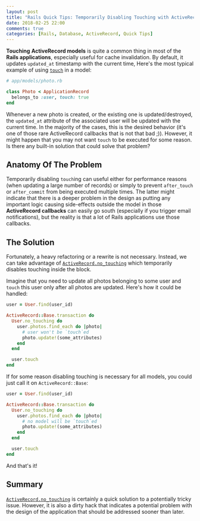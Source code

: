```yaml
---
layout: post
title: "Rails Quick Tips: Temporarily Disabling Touching with ActiveRecord.no_touching"
date: 2018-02-25 22:00
comments: true
categories: [Rails, Database, ActiveRecord, Quick Tips]
---
```


**Touching** **ActiveRecord models** is quite a common thing in most of the **Rails applications**, especially useful for cache invalidation. By default, it updates `updated_at` timestamp with the current time, Here's the most typical example of using [`touch`](https://apidock.com/rails/ActiveRecord/Persistence/touch) in a model:

``` ruby
# app/models/photo.rb

class Photo < ApplicationRecord
  belongs_to :user, touch: true
end
```

Whenever a new photo is created, or the existing one is updated/destroyed, the `updated_at` attribute of the associated user will be updated with the current time. In the majority of the cases, this is the desired behavior (it's one of those rare ActiveRecord callbacks that is not that bad ;)). However, it might happen that you may not want `touch` to be executed for some reason. Is there any built-in solution that could solve that problem?

<!--more-->

## Anatomy Of The Problem

Temporarily disabling `touch`ing can useful either for performance reasons (when updating a large number of records) or simply to prevent `after_touch` or `after_commit` from being executed multiple times. The latter might indicate that there is a deeper problem in the design as putting any important logic causing side-effects outside the model in those **ActiveRecord callbacks** can easily go south (especially if you trigger email notifications), but the reality is that a lot of Rails applications use those callbacks.

## The Solution

Fortunately, a heavy refactoring or a rewrite is not necessary. Instead, we can take advantage of [`ActiveRecord.no_touching`](http://api.rubyonrails.org/classes/ActiveRecord/NoTouching/ClassMethods.html) which temporarily disables touching inside the block.

Imagine that you need to update all photos belonging to some user and `touch` this user only after all photos are updated. Here's how it could be handled:

``` ruby
user = User.find(user_id)

ActiveRecord::Base.transaction do
  User.no_touching do
    user.photos.find_each do |photo|
      # user won't be `touch`ed
      photo.update!(some_attributes)
    end
  end

  user.touch
end
```

If for some reason disabling touching is necessary for all models, you could just call it on `ActiveRecord::Base`:

``` ruby
user = User.find(user_id)

ActiveRecord::Base.transaction do
  User.no_touching do
    user.photos.find_each do |photo|
      # no model will be `touch`ed
      photo.update!(some_attributes)
    end
  end

  user.touch
end
```

And that's it!

## Summary

[`ActiveRecord.no_touching`](http://api.rubyonrails.org/classes/ActiveRecord/NoTouching/ClassMethods.html) is certainly a quick solution to a potentially tricky issue. However, it is also a dirty hack that indicates a potential problem with the design of the application that should be addressed sooner than later.

